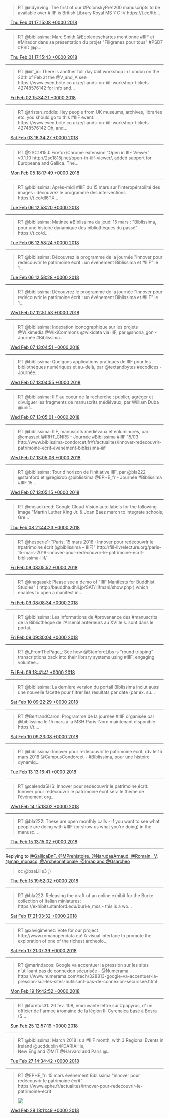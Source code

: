 > RT @ndyirving: The first of our \#PolonskyPre1200 manuscripts to be available over \#IIIF is British Library Royal MS 7 C IV https://t\.co/ltb…

<img src="../../media/tweet.ico" width="12" /> [Thu Feb 01 17:15:08 +0000 2018](https://twitter.com/regisrob/status/959112896201584640)

----

> RT @biblissima: Marc Smith @Ecoledeschartes mentionne \#IIIF et \#Mirador dans sa présentation du projet "Filigranes pour tous" \#PSD7 \#PSD @p…

<img src="../../media/tweet.ico" width="12" /> [Thu Feb 01 17:15:43 +0000 2018](https://twitter.com/regisrob/status/959113044486971393)

----

> RT @iiif\_io: There is another full day \#iiif workshop in London on the 20th of Feb at the @V\_and\_A see https://www\.eventbrite\.co\.uk/e/hands\-on\-iiif\-workshop\-tickets\-42748576142 for info and…

<img src="../../media/tweet.ico" width="12" /> [Fri Feb 02 15:34:21 +0000 2018](https://twitter.com/regisrob/status/959449921135968257)

----

> RT @tristan\_roddis: Hey people from UK museums, archives, libraries etc\. you should go to this \#IIIF event: https://www\.eventbrite\.co\.uk/e/hands\-on\-iiif\-workshop\-tickets\-42748576142 Oh, and…

<img src="../../media/tweet.ico" width="12" /> [Sat Feb 03 16:34:27 +0000 2018](https://twitter.com/regisrob/status/959827431954747394)

----

> RT @2SC1815J: Firefox/Chrome extension “Open in IIIF Viewer” v0\.1\.10 http://2sc1815j\.net/open\-in\-iiif\-viewer/, added support for Europeana and Gallica\. The…

<img src="../../media/tweet.ico" width="12" /> [Mon Feb 05 18:17:49 +0000 2018](https://twitter.com/regisrob/status/960578220633526272)

----

> RT @biblissima: Après\-midi \#IIIF du 15 mars sur l'interopérabilité des images : découvrez le programme des interventions https://t\.co/dl6TX…

<img src="../../media/tweet.ico" width="12" /> [Tue Feb 06 12:58:20 +0000 2018](https://twitter.com/regisrob/status/960860208720482305)

----

> RT @biblissima: Matinée \#Biblissima du jeudi 15 mars : "Biblissima, pour une histoire  dynamique des bibliothèques du passé" https://t\.co/d…

<img src="../../media/tweet.ico" width="12" /> [Tue Feb 06 12:58:24 +0000 2018](https://twitter.com/regisrob/status/960860227099873280)

----

> RT @biblissima: Découvrez le programme de la journée "Innover pour redécouvrir le patrimoine écrit : un événement Biblissima et \#IIIF" le 1…

<img src="../../media/tweet.ico" width="12" /> [Tue Feb 06 12:58:28 +0000 2018](https://twitter.com/regisrob/status/960860244531384320)

----

> RT @biblissima: Découvrez le programme de la journée "Innover pour redécouvrir le patrimoine écrit : un événement Biblissima et \#IIIF" le 1…

<img src="../../media/tweet.ico" width="12" /> [Wed Feb 07 12:51:53 +0000 2018](https://twitter.com/regisrob/status/961220975831470085)

----

> RT @biblissima: Indexation iconographique sur les projets @Wikimedia @WikiCommons @wikidata via IIIF, par @shona\_gon \- Journée \#Biblissima…

<img src="../../media/tweet.ico" width="12" /> [Wed Feb 07 13:04:51 +0000 2018](https://twitter.com/regisrob/status/961224237448036354)

----

> RT @biblissima: Quelques applications pratiques de IIIF pour les bibliothèques numériques et au\-delà, par @textandbytes \#ecodices \- Journée…

<img src="../../media/tweet.ico" width="12" /> [Wed Feb 07 13:04:55 +0000 2018](https://twitter.com/regisrob/status/961224252128202752)

----

> RT @biblissima: IIIF au coeur de la recherche : publier, agréger et divulguer les fragments de manuscrits médiévaux, par William Duba @unif…

<img src="../../media/tweet.ico" width="12" /> [Wed Feb 07 13:05:01 +0000 2018](https://twitter.com/regisrob/status/961224277407264771)

----

> RT @biblissima: IIIF, manuscrits médiévaux et enluminures, par @cmasset @IRHT\_CNRS \- Journée \#Biblissima \#IIIF 15/03 http://www\.biblissima\-condorcet\.fr/fr/actualites/innover\-redecouvrir\-patrimoine\-ecrit\-evenement\-biblissima\-iiif

<img src="../../media/tweet.ico" width="12" /> [Wed Feb 07 13:05:06 +0000 2018](https://twitter.com/regisrob/status/961224298773057538)

----

> RT @biblissima: Tour d’horizon de l’initiative IIIF, par @bla222 @stanford et @regisrob @biblissima @EPHE\_fr \- Journée \#Biblissima \#IIIF 15…

<img src="../../media/tweet.ico" width="12" /> [Wed Feb 07 13:05:15 +0000 2018](https://twitter.com/regisrob/status/961224339155759104)

----

> RT @mejackreed: Google Cloud Vision auto labels for the following image "Martin Luther King Jr\. &amp; Joan Baez march to integrate schools, Gre…

<img src="../../media/tweet.ico" width="12" /> [Thu Feb 08 21:44:23 +0000 2018](https://twitter.com/regisrob/status/961717369713451013)

----

> RT @hesperie1: "Paris, 15 mars 2018 : Innover pour redécouvrir le \#patrimoine écrit \(@biblissima – IIIF\)" http://fill\-livrelecture\.org/paris\-15\-mars\-2018\-innover\-pour\-redecouvrir\-le\-patrimoine\-ecrit\-biblissima\-iiif/

<img src="../../media/tweet.ico" width="12" /> [Fri Feb 09 08:05:52 +0000 2018](https://twitter.com/regisrob/status/961873769571610625)

----

> RT @knagasaki: Please see a demo of "IIIF Manifests for Buddhist Studies" \( http://bauddha\.dhii\.jp/SAT/iiifmani/show\.php \)  which enables to open a manifest in…

<img src="../../media/tweet.ico" width="12" /> [Fri Feb 09 08:08:34 +0000 2018](https://twitter.com/regisrob/status/961874450235891712)

----

> RT @biblissima: Les informations de \#provenance des \#manuscrits de la Bibliothèque de l'Arsenal antérieurs au XVIIIe s\. sont dans le portai…

<img src="../../media/tweet.ico" width="12" /> [Fri Feb 09 09:30:04 +0000 2018](https://twitter.com/regisrob/status/961894961531772928)

----

> RT @\_FromThePage\_: See how @StanfordLibs is "round  tripping" transcriptions back into their library systems using \#IIIF, engaging voluntee…

<img src="../../media/tweet.ico" width="12" /> [Fri Feb 09 18:41:41 +0000 2018](https://twitter.com/regisrob/status/962033780755017728)

----

> RT @biblissima: La dernière version du portail Biblissima inclut aussi une nouvelle facette pour filtrer les résultats par date \(par ex\. su…

<img src="../../media/tweet.ico" width="12" /> [Sat Feb 10 09:22:29 +0000 2018](https://twitter.com/regisrob/status/962255440758362112)

----

> RT @BertrandCaron: Programme de la journée \#IIIF organisée par @biblissima le 15 mars à la MSH Paris\-Nord maintenant disponible\. https://t\.…

<img src="../../media/tweet.ico" width="12" /> [Sat Feb 10 09:23:08 +0000 2018](https://twitter.com/regisrob/status/962255602100654080)

----

> RT @biblissima: Innover pour redécouvrir le patrimoine écrit, rdv le 15 mars 2018 @CampusCondorcet \- \#Biblissima, pour une histoire dynamiq…

<img src="../../media/tweet.ico" width="12" /> [Tue Feb 13 13:16:41 +0000 2018](https://twitter.com/regisrob/status/963401541070835713)

----

> RT @calendaSHS: Innover pour redécouvrir le patrimoine écrit: Innover pour redécouvrir le patrimoine écrit sera le thème de l’événement org…

<img src="../../media/tweet.ico" width="12" /> [Wed Feb 14 15:18:02 +0000 2018](https://twitter.com/regisrob/status/963794467059896320)

----

> RT @bla222: These are open monthly calls \- if you want to see what people are doing with \#IIIF \(or show us what you're doing\) in the manusc…

<img src="../../media/tweet.ico" width="12" /> [Thu Feb 15 13:15:02 +0000 2018](https://twitter.com/regisrob/status/964125903252082688)

----

Replying to [@GallicaBnF, @MPrehistoire, @NarudaaArnaud, @Romain\_\_V, @map\_monaco, @Archeonationale, @Inrap and @Gsarcheo](https://twitter.com/GallicaBnF/status/964208851712073728)

> cc @bsaLille3 ;\)

<img src="../../media/tweet.ico" width="12" /> [Thu Feb 15 19:52:02 +0000 2018](https://twitter.com/regisrob/status/964225810176577536)

----

> RT @bla222: Releasing the draft of an online exhibit for the Burke collection of Italian miniatures: https://exhibits\.stanford\.edu/burke\_mss \- this is a wo…

<img src="../../media/tweet.ico" width="12" /> [Sat Feb 17 21:03:32 +0000 2018](https://twitter.com/regisrob/status/964968580533096448)

----

> RT @xavigimenez: Vote for our project http://www\.romanopendata\.eu\! A visual interface to promote the exploration of one of the richest archeolo…

<img src="../../media/tweet.ico" width="12" /> [Sat Feb 17 21:07:39 +0000 2018](https://twitter.com/regisrob/status/964969616614285312)

----

> RT @marindacos: Google va accentuer la pression sur les sites n’utilisant pas de connexion sécurisée \- @Numerama https://www\.numerama\.com/tech/328813\-google\-va\-accentuer\-la\-pression\-sur\-les\-sites\-nutilisant\-pas\-de\-connexion\-securisee\.html

<img src="../../media/tweet.ico" width="12" /> [Mon Feb 19 19:42:52 +0000 2018](https://twitter.com/regisrob/status/965673054335619074)

----

> RT @furetus31: 20 fev\. 108,  émouvante lettre sur \#papyrus, d' un officier  de l'armée \#romaine de la légion III Cyrenaica  basé à Bosra \(S…

<img src="../../media/tweet.ico" width="12" /> [Sun Feb 25 12:57:19 +0000 2018](https://twitter.com/regisrob/status/967745321861373959)

----

> RT @biblissima: March 2018 is a \#IIIF month, with 3 Regional Events in Ireland @ucddublin @DARIAHie,   
> New England @MIT @Harvard and Paris @…

<img src="../../media/tweet.ico" width="12" /> [Tue Feb 27 14:34:42 +0000 2018](https://twitter.com/regisrob/status/968494606903017472)

----

> RT @EPHE\_fr: 15 mars événement Biblissima "innover pour redécouvrir le patrimoine écrit" https://www\.ephe\.fr/actualites/innover\-pour\-redecouvrir\-le\-patrimoine\-ecrit 
> 
> ![](../../media/968911632503013377-DXIG9oIUMAAN-Ha.jpg)

<img src="../../media/tweet.ico" width="12" /> [Wed Feb 28 18:11:49 +0000 2018](https://twitter.com/regisrob/status/968911632503013377)